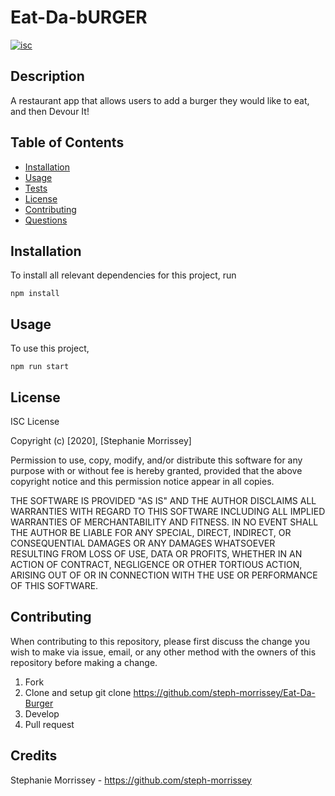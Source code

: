 # Eat-Da-bURGER

[![isc](https://img.shields.io/badge/License-isc-blue.svg)](https://shields.io/)

## Description

A restaurant app that allows users to add a burger they would like to eat, and then Devour It!

## Table of Contents

- [Installation](#installation)
- [Usage](#usage)
- [Tests](#tests)
- [License](#license)
- [Contributing](#contributing)
- [Questions](#questions)

## Installation

To install all relevant dependencies for this project, run

    npm install

## Usage

To use this project,

    npm run start

## License

ISC License

Copyright (c) [2020], [Stephanie Morrissey]

Permission to use, copy, modify, and/or distribute this software for any
purpose with or without fee is hereby granted, provided that the above
copyright notice and this permission notice appear in all copies.

THE SOFTWARE IS PROVIDED "AS IS" AND THE AUTHOR DISCLAIMS ALL WARRANTIES
WITH REGARD TO THIS SOFTWARE INCLUDING ALL IMPLIED WARRANTIES OF
MERCHANTABILITY AND FITNESS. IN NO EVENT SHALL THE AUTHOR BE LIABLE FOR
ANY SPECIAL, DIRECT, INDIRECT, OR CONSEQUENTIAL DAMAGES OR ANY DAMAGES
WHATSOEVER RESULTING FROM LOSS OF USE, DATA OR PROFITS, WHETHER IN AN
ACTION OF CONTRACT, NEGLIGENCE OR OTHER TORTIOUS ACTION, ARISING OUT OF
OR IN CONNECTION WITH THE USE OR PERFORMANCE OF THIS SOFTWARE.

## Contributing

When contributing to this repository, please first discuss the change you wish to make via issue, email, or any other method with the owners of this repository before making a change.

1. Fork
2. Clone and setup
   git clone <https://github.com/steph-morrissey/Eat-Da-Burger>
3. Develop
4. Pull request

## Credits

Stephanie Morrissey - <https://github.com/steph-morrissey>
